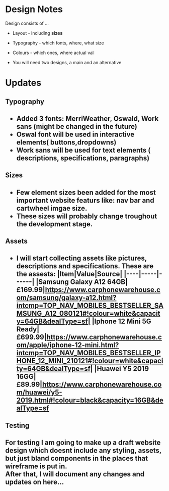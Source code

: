 # Design Notes
Design consists of ...
+ Layout - including __sizes__
+ Typography - which fonts, where, what size
+ Colours - which ones, where actual val



+ You will need two designs, a main and an alternative

# Updates

<h2> Typography <h2>

+ Added 3 fonts: MerriWeather, Oswald, Work sans (might be changed in the future)
+ Oswal font will be used in interactive elements( buttons,dropdowns)
+ Work sans will be used for text elements ( descriptions, specifications, paragraphs)

<h2> Sizes <h2>

+ Few element sizes been added for the most important website featurs like: nav bar and cartwheel imgae size.
+ These sizes will probably change troughout the development stage. 

<h2>Assets<h2>

+ I will start collecting assets like pictures, descriptions and specifications.
These are the assests:
|Item|Value|Source|
|----|-----|------|
|Samsung Galaxy A12 64GB|£169.99|https://www.carphonewarehouse.com/samsung/galaxy-a12.html?intcmp=TOP_NAV_MOBILES_BESTSELLER_SAMSUNG_A12_080121#!colour=white&capacity=64GB&dealType=sf|
|Iphone 12 Mini 5G Ready|£699.99|https://www.carphonewarehouse.com/apple/iphone-12-mini.html?intcmp=TOP_NAV_MOBILES_BESTSELLER_IPHONE_12_MINI_210121#!colour=white&capacity=64GB&dealType=sf|
|Huawei Y5 2019 16GG|£89.99|https://www.carphonewarehouse.com/huawei/y5-2019.html#!colour=black&capacity=16GB&dealType=sf


<h2>Testing<h2>

For testing I am going to make up a draft website design which doesnt include any styling, assets, but just bland components in the places that wireframe is put in.
<br>
After that, I will document any changes and updates on here...